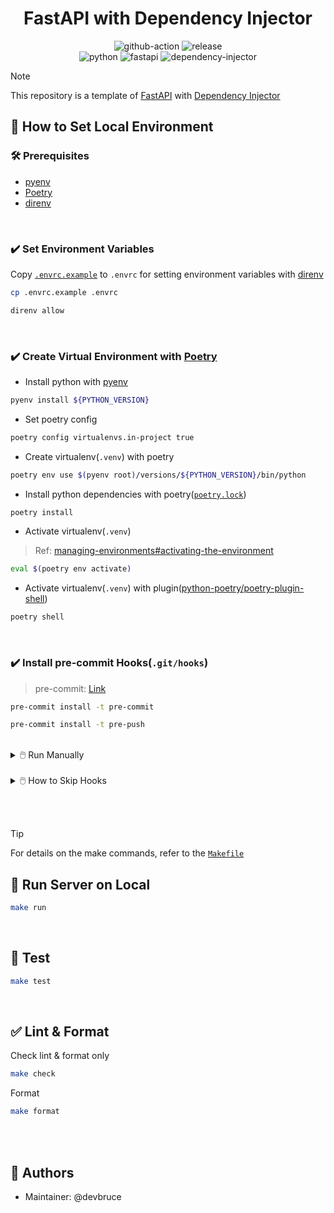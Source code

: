 <h1 align="center">
    FastAPI with Dependency Injector
</h1>

<p align="center">
    <img src="https://github.com/devbruce/fastapi-di-tpl/actions/workflows/test.yml/badge.svg?branch=main" alt="github-action" />
    <img src="https://img.shields.io/github/release/devbruce/fastapi-di-tpl.svg" alt="release" />
    <br>
    <img src="https://img.shields.io/badge/Python-3.13-blue?style=flat&logo=python" alt="python" />
    <img src="https://img.shields.io/badge/FastAPI-0.115-brightgreen?style=flat&logo=fastapi" alt="fastapi" />
    <img src="https://img.shields.io/badge/Dependency Injector-4.45-skyblue?style=flat" alt="dependency-injector" />
</p>

> [!NOTE]  
> This repository is a template of [FastAPI](https://fastapi.tiangolo.com/) with [Dependency Injector](https://python-dependency-injector.ets-labs.org/)

## 📖 How to Set Local Environment

### 🛠️ Prerequisites

- [pyenv](https://github.com/pyenv/pyenv)
- [Poetry](https://python-poetry.org/)
- [direnv](https://direnv.net/)

<br>

### ✔️ Set Environment Variables

Copy  [`.envrc.example`](./.envrc.example) to `.envrc` for setting environment variables with [direnv](https://direnv.net/)

```bash
cp .envrc.example .envrc
```

```bash
direnv allow
```

<br>

### ✔️ Create Virtual Environment with [Poetry](https://python-poetry.org/)

- Install python with [pyenv](https://github.com/pyenv/pyenv)

```bash
pyenv install ${PYTHON_VERSION}
```

- Set poetry config

```bash
poetry config virtualenvs.in-project true
```

- Create virtualenv(`.venv`) with poetry

```bash
poetry env use $(pyenv root)/versions/${PYTHON_VERSION}/bin/python
```

- Install python dependencies with poetry([`poetry.lock`](./poetry.lock))

```bash
poetry install
```

- Activate virtualenv(`.venv`)

> Ref: [managing-environments#activating-the-environment](https://python-poetry.org/docs/managing-environments#activating-the-environment)

```bash
eval $(poetry env activate)
```

- Activate virtualenv(`.venv`) with plugin([python-poetry/poetry-plugin-shell](https://github.com/python-poetry/poetry-plugin-shell))

```bash
poetry shell
```

<br>

### ✔️ Install pre-commit Hooks(`.git/hooks`)

> pre-commit: [Link](https://pre-commit.com/)

```bash
pre-commit install -t pre-commit
```

```bash
pre-commit install -t pre-push
```

<br>

<details>
  <summary>🖱️ Run Manually</summary>

```bash
pre-commit run
```

</details>

<br>

<details>
  <summary>🖱️ How to Skip Hooks</summary>

After installing the hooks, you can use the `--no-verify` option to skip it.

```bash
git commit --no-verify
```

```bash
git push --no-verify
```

</details>

<br><br>

> [!TIP]  
> For details on the make commands, refer to the [`Makefile`](./Makefile)

## 🚀 Run Server on Local

```bash
make run
```

<br>

## 💯 Test

```bash
make test
```

<br>

## ✅ Lint & Format

Check lint & format only

```bash
make check
```

Format

```bash
make format
```

<br><br>

## 👤 Authors

- Maintainer: @devbruce
